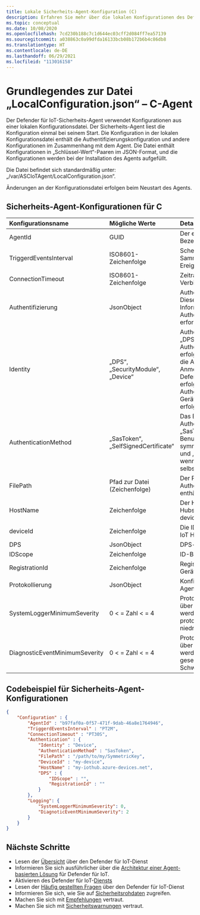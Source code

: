 ```yaml
---
title: Lokale Sicherheits-Agent-Konfiguration (C)
description: Erfahren Sie mehr über die lokalen Konfigurationen des Defender für IoT-Sicherheits-Agents für C.
ms.topic: conceptual
ms.date: 10/08/2020
ms.openlocfilehash: 7cd230b188c7c1d644ec03cff2d084ff7ea57139
ms.sourcegitcommit: a038863c0a99dfda16133bcb08b172b6b4c86db8
ms.translationtype: HT
ms.contentlocale: de-DE
ms.lasthandoff: 06/29/2021
ms.locfileid: "113016158"
---
```

# <a name="understanding-the-localconfigurationjson-file---c-agent"></a>Grundlegendes zur Datei „LocalConfiguration.json“ – C-Agent

Der Defender für IoT-Sicherheits-Agent verwendet Konfigurationen aus einer lokalen Konfigurationsdatei.
Der Sicherheits-Agent liest die Konfiguration einmal bei seinem Start.
Die Konfiguration in der lokalen Konfigurationsdatei enthält die Authentifizierungskonfiguration und andere Konfigurationen im Zusammenhang mit dem Agent.
Die Datei enthält Konfigurationen in „Schlüssel-Wert“-Paaren im JSON-Format, und die Konfigurationen werden bei der Installation des Agents aufgefüllt.

Die Datei befindet sich standardmäßig unter: „/var/ASCIoTAgent/LocalConfiguration.json“.

Änderungen an der Konfigurationsdatei erfolgen beim Neustart des Agents.

## <a name="security-agent-configurations-for-c"></a>Sicherheits-Agent-Konfigurationen für C

| Konfigurationsname | Mögliche Werte | Details |
|:-----------|:---------------|:--------|
| AgentId | GUID | Der eindeutige Agent-Bezeichner |
| TriggerdEventsInterval | ISO8601-Zeichenfolge | Scheduler-Intervall für die Sammlung von ausgelösten Ereignissen |
| ConnectionTimeout | ISO8601-Zeichenfolge | Zeitraum vor dem Ablauf der Verbindung zu IoT Hub |
| Authentifizierung | JsonObject | Authentifizierungskonfiguration. Dieses Objekt enthält alle Informationen, die für die Authentifizierung bei IoT Hub erforderlich sind. |
| Identity | „DPS“, „SecurityModule“, „Device“ | Authentifizierungsidentität: „DPS“, wenn die Authentifizierung über DPS erfolgt, „SecurityModule“, wenn die Authentifizierung über die Anmeldeinformationen des Defender-IoT-Micro-Agents erfolgt, oder „Device“, wenn die Authentifizierung über Geräteanmeldeinformationen erfolgt. |
| AuthenticationMethod | „SasToken“, „SelfSignedCertificate“ | Das Benutzergeheimnis zur Authentifizierung: Wählen Sie „SasToken“ aus, wenn das Benutzergeheimnis ein symmetrischer Schlüssel ist, und „SelfSignedCertificate“, wenn das Geheimnis ein selbstsigniertes Zertifikat ist.  |
| FilePath | Pfad zur Datei (Zeichenfolge) | Der Pfad zu der Datei, die das Authentifizierungsgeheimnis enthält. |
| HostName | Zeichenfolge | Der Hostname des Azure IoT-Hubs. normalerweise <mein-hub>.azure-devices.net |
| deviceId | Zeichenfolge | Die ID des Geräts (wie in Azure IoT Hub registriert) |
| DPS | JsonObject | DPS-bezogene Konfigurationen |
| IDScope | Zeichenfolge | ID-Bereich von DPS |
| RegistrationId | Zeichenfolge  | Registrierungs-ID für DPS-Geräte |
| Protokollierung | JsonObject | Konfigurationen mit Agentprotokollierung |
| SystemLoggerMinimumSeverity | 0 < = Zahl < = 4 | Protokollmeldungen gleich und über diesem Schweregrad werden in „/var/log/syslog“ protokolliert („0“ ist der niedrigste Schweregrad). |
| DiagnosticEventMinimumSeverity | 0 < = Zahl < = 4 | Protokollmeldungen gleich und über diesem Schweregrad werden als Diagnoseereignisse gesendet („0“ ist der niedrigste Schweregrad). |

## <a name="security-agent-configurations-code-example"></a>Codebeispiel für Sicherheits-Agent-Konfigurationen

```json
{
    "Configuration" : {
        "AgentId" : "b97faf0a-0f57-471f-9dab-46a8e1764946",
        "TriggerdEventsInterval" : "PT2M",
        "ConnectionTimeout" : "PT30S",
        "Authentication" : {
            "Identity" : "Device",
            "AuthenticationMethod" : "SasToken",
            "FilePath" : "/path/to/my/SymmetricKey",
            "DeviceId" : "my-device",
            "HostName" : "my-iothub.azure-devices.net",
            "DPS" : {
                "IDScope" : "",
                "RegistrationId" : ""
            }
        },
        "Logging": {
            "SystemLoggerMinimumSeverity": 0,
            "DiagnoticEventMinimumSeverity": 2
        }
    }
}
```

## <a name="next-steps"></a>Nächste Schritte

- Lesen der [Übersicht](overview.md) über den Defender für IoT-Dienst
- Informieren Sie sich ausführlicher über die [Architektur einer Agent-basierten Lösung](architecture-agent-based.md) für Defender für IoT.
- Aktivieren des Defender für IoT-[Diensts](quickstart-onboard-iot-hub.md)
- Lesen der [Häufig gestellten Fragen](resources-agent-frequently-asked-questions.md) über den Defender für IoT-Dienst
- Informieren Sie sich, wie Sie auf [Sicherheitsrohdaten](how-to-security-data-access.md) zugreifen.
- Machen Sie sich mit [Empfehlungen](concept-recommendations.md) vertraut.
- Machen Sie sich mit [Sicherheitswarnungen](concept-security-alerts.md) vertraut.
